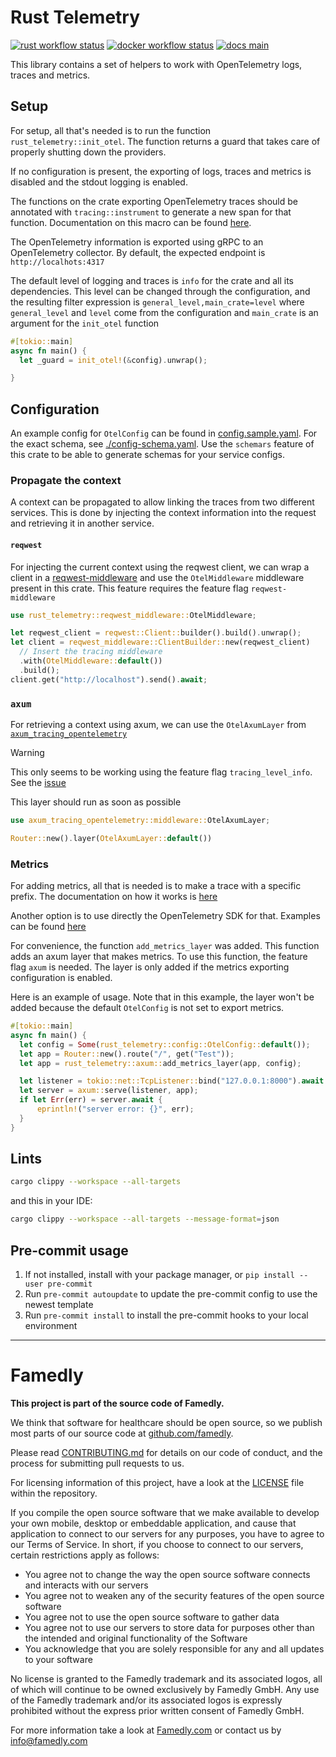 <!--
SPDX-FileCopyrightText: 2025 Famedly GmbH (info@famedly.com)

SPDX-License-Identifier: Apache-2.0
-->

# Rust Telemetry

[![rust workflow status][badge-rust-workflow-img]][badge-rust-workflow-url]
[![docker workflow status][badge-docker-workflow-img]][badge-docker-workflow-url]
[![docs main][badge-docs-main-img]][badge-docs-main-url]

[badge-rust-workflow-img]: https://github.com/famedly/rust-library-template/actions/workflows/rust.yml/badge.svg
[badge-rust-workflow-url]: https://github.com/famedly/rust-library-template/commits/main
[badge-docker-workflow-img]: https://github.com/famedly/rust-library-template/actions/workflows/docker.yml/badge.svg
[badge-docker-workflow-url]: https://github.com/famedly/rust-library-template/commits/main
[badge-docs-main-img]: https://img.shields.io/badge/docs-main-blue
[badge-docs-main-url]: https://famedly.github.io/rust-library-template/project_name/index.html

This library contains a set of helpers to work with OpenTelemetry logs, traces and metrics.

## Setup

For setup, all that's needed is to run the function `rust_telemetry::init_otel`. The function returns a guard that takes care of properly shutting down the providers.

If no configuration is present, the exporting of logs, traces and metrics is disabled and the stdout logging is enabled.

The functions on the crate exporting OpenTelemetry traces should be annotated with `tracing::instrument` to generate a new span for that function. Documentation on this macro can be found [here](https://docs.rs/tracing/latest/tracing/attr.instrument.html).

The OpenTelemetry information is exported using gRPC to an OpenTelemetry collector. By default, the expected endpoint is `http://localhots:4317`

The default level of logging and traces is `info` for the crate and all its dependencies. This level can be changed through the configuration, and the resulting filter expression is `general_level,main_crate=level` where `general_level` and `level` come from the configuration and `main_crate` is an argument for the `init_otel` function

```rust
#[tokio::main]
async fn main() {
  let _guard = init_otel!(&config).unwrap();

}
```

## Configuration

An example config for `OtelConfig` can be found in [config.sample.yaml](./config.sample.yaml). For the exact schema, see [./config-schema.yaml](./config-schema.yaml). Use the `schemars` feature of this crate to be able to generate schemas for your service configs.

### Propagate the context

A context can be propagated to allow linking the traces from two different services. This is done by injecting the context information into the request and retrieving it in another service.

#### `reqwest`

For injecting the current context using the reqwest client, we can wrap a client in a [reqwest-middleware](https://crates.io/crates/reqwest-middleware) and use the `OtelMiddleware` middleware present in this crate. This feature requires the feature flag `reqwest-middleware`

```rust
use rust_telemetry::reqwest_middleware::OtelMiddleware;

let reqwest_client = reqwest::Client::builder().build().unwrap();
let client = reqwest_middleware::ClientBuilder::new(reqwest_client)
  // Insert the tracing middleware
  .with(OtelMiddleware::default())
  .build();
client.get("http://localhost").send().await;
```

### `axum`

For retrieving a context using axum, we can use the `OtelAxumLayer` from [`axum_tracing_opentelemetry`](https://crates.io/crates/axum-tracing-opentelemetry)

> [!WARNING]
> This only seems to be working using the feature flag `tracing_level_info`. See the [issue](https://github.com/davidB/tracing-opentelemetry-instrumentation-sdk/issues/148)

This layer should run as soon as possible

```rust
use axum_tracing_opentelemetry::middleware::OtelAxumLayer;

Router::new().layer(OtelAxumLayer::default())

```

### Metrics

For adding metrics, all that is needed is to make a trace with a specific prefix. The documentation on how it works is [here](https://docs.rs/tracing-opentelemetry/latest/tracing_opentelemetry/struct.MetricsLayer.html#usage)

Another option is to use directly the OpenTelemetry SDK for that. Examples can be found [here](https://github.com/open-telemetry/opentelemetry-rust/blob/main/examples/metrics-basic/src/main.rs)

For convenience, the function `add_metrics_layer` was added. This function adds an axum layer that makes metrics. To use this function, the feature flag `axum` is needed. The layer is only added if the metrics exporting configuration is enabled.

Here is an example of usage. Note that in this example, the layer won't be added because the default `OtelConfig` is not set to export metrics.

```rust
#[tokio::main]
async fn main() {
  let config = Some(rust_telemetry::config::OtelConfig::default());
  let app = Router::new().route("/", get("Test"));
  let app = rust_telemetry::axum::add_metrics_layer(app, config);

  let listener = tokio::net::TcpListener::bind("127.0.0.1:8000").await.unwrap();
  let server = axum::serve(listener, app);
  if let Err(err) = server.await {
      eprintln!("server error: {}", err);
  }
}
```

## Lints

```sh
cargo clippy --workspace --all-targets
```

and this in your IDE:

```sh
cargo clippy --workspace --all-targets --message-format=json
```

## Pre-commit usage

1. If not installed, install with your package manager, or `pip install --user pre-commit`
2. Run `pre-commit autoupdate` to update the pre-commit config to use the newest template
3. Run `pre-commit install` to install the pre-commit hooks to your local environment

---

# Famedly

**This project is part of the source code of Famedly.**

We think that software for healthcare should be open source, so we publish most
parts of our source code at [github.com/famedly](https://github.com/famedly).

Please read [CONTRIBUTING.md](CONTRIBUTING.md) for details on our code of
conduct, and the process for submitting pull requests to us.

For licensing information of this project, have a look at the [LICENSE](LICENSE.md)
file within the repository.

If you compile the open source software that we make available to develop your
own mobile, desktop or embeddable application, and cause that application to
connect to our servers for any purposes, you have to agree to our Terms of
Service. In short, if you choose to connect to our servers, certain restrictions
apply as follows:

- You agree not to change the way the open source software connects and
  interacts with our servers
- You agree not to weaken any of the security features of the open source software
- You agree not to use the open source software to gather data
- You agree not to use our servers to store data for purposes other than
  the intended and original functionality of the Software
- You acknowledge that you are solely responsible for any and all updates to
  your software

No license is granted to the Famedly trademark and its associated logos, all of
which will continue to be owned exclusively by Famedly GmbH. Any use of the
Famedly trademark and/or its associated logos is expressly prohibited without
the express prior written consent of Famedly GmbH.

For more
information take a look at [Famedly.com](https://famedly.com) or contact
us by [info@famedly.com](mailto:info@famedly.com?subject=[GitLab]%20More%20Information%20)
